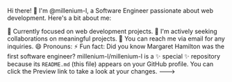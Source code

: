 Hi there! 👋 I'm @millenium-l, a Software Engineer passionate about web development.
Here's a bit about me:

🌱 Currently focused on web development projects.
💼 I'm actively seeking collaborations on meaningful projects.
📧 You can reach me via email for any inquiries.
😄 Pronouns:
⚡ Fun fact: Did you know Margaret Hamilton was the first software engineer?
millenium-l/millenium-l is a ✨ special ✨ repository because its `README.md` (this file) appears on your GitHub profile.
You can click the Preview link to take a look at your changes.
--->
